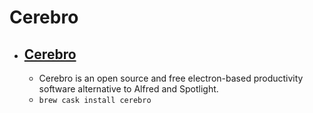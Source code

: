 # Cerebro
- [Cerebro](https://cerebroapp.com/)
  - 
  - Cerebro is an open source and free electron-based productivity software alternative to Alfred and Spotlight.
  - `brew cask install cerebro`
